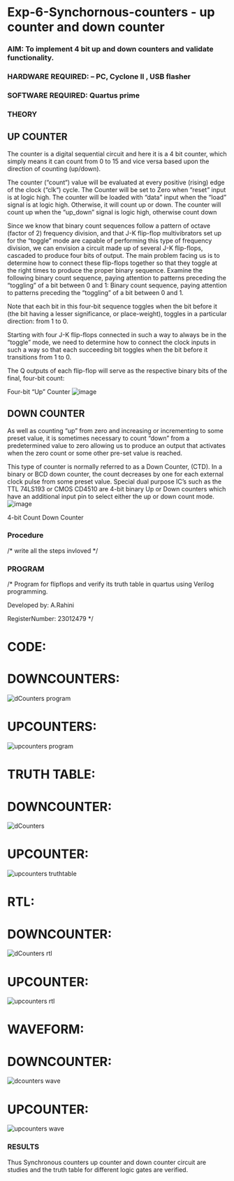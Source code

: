 # Exp-6-Synchornous-counters - up counter and down counter 
### AIM: To implement 4 bit up and down counters and validate  functionality.
### HARDWARE REQUIRED:  – PC, Cyclone II , USB flasher
### SOFTWARE REQUIRED:   Quartus prime
### THEORY 

## UP COUNTER 
The counter is a digital sequential circuit and here it is a 4 bit counter, which simply means it can count from 0 to 15 and vice versa based upon the direction of counting (up/down). 

The counter (“count“) value will be evaluated at every positive (rising) edge of the clock (“clk“) cycle.
The Counter will be set to Zero when “reset” input is at logic high.
The counter will be loaded with “data” input when the “load” signal is at logic high. Otherwise, it will count up or down.
The counter will count up when the “up_down” signal is logic high, otherwise count down

Since we know that binary count sequences follow a pattern of octave (factor of 2) frequency division, and that J-K flip-flop multivibrators set up for the “toggle” mode are capable of performing this type of frequency division, we can envision a circuit made up of several J-K flip-flops, cascaded to produce four bits of output.
The main problem facing us is to determine how to connect these flip-flops together so that they toggle at the right times to produce the proper binary sequence.
Examine the following binary count sequence, paying attention to patterns preceding the “toggling” of a bit between 0 and 1:
Binary count sequence, paying attention to patterns preceding the “toggling” of a bit between 0 and 1.

Note that each bit in this four-bit sequence toggles when the bit before it (the bit having a lesser significance, or place-weight), toggles in a particular direction: from 1 to 0.



 
 

Starting with four J-K flip-flops connected in such a way to always be in the “toggle” mode, we need to determine how to connect the clock inputs in such a way so that each succeeding bit toggles when the bit before it transitions from 1 to 0.

The Q outputs of each flip-flop will serve as the respective binary bits of the final, four-bit count:

 
 

Four-bit “Up” Counter
![image](https://user-images.githubusercontent.com/36288975/169644758-b2f4339d-9532-40c5-af40-8f4f8c942e2c.png)



## DOWN COUNTER 

As well as counting “up” from zero and increasing or incrementing to some preset value, it is sometimes necessary to count “down” from a predetermined value to zero allowing us to produce an output that activates when the zero count or some other pre-set value is reached.

This type of counter is normally referred to as a Down Counter, (CTD). In a binary or BCD down counter, the count decreases by one for each external clock pulse from some preset value. Special dual purpose IC’s such as the TTL 74LS193 or CMOS CD4510 are 4-bit binary Up or Down counters which have an additional input pin to select either the up or down count mode.
![image](https://user-images.githubusercontent.com/36288975/169644844-1a14e123-7228-4ed8-81a9-eb937dff4ac8.png)


4-bit Count Down Counter
### Procedure
/* write all the steps invloved */



### PROGRAM 
/*
Program for flipflops  and verify its truth table in quartus using Verilog programming.

Developed by: A.Rahini


RegisterNumber:  23012479
*/


# CODE:

 # DOWNCOUNTERS:

 ![dCounters program](https://github.com/RahiniAchudhan/Exp-7-Synchornous-counters-/assets/145742838/f35ed131-4c76-4133-b90f-983941a15f84)

 # UPCOUNTERS:
 
![upcounters program](https://github.com/RahiniAchudhan/Exp-7-Synchornous-counters-/assets/145742838/578c7e84-ba79-4976-b38a-028be5533b70)


# TRUTH TABLE:

# DOWNCOUNTER:

![dCounters ](https://github.com/RahiniAchudhan/Exp-7-Synchornous-counters-/assets/145742838/ccaf0918-2cbe-4dea-9fd5-c2f631c8b315)

# UPCOUNTER:
![upcounters truthtable](https://github.com/RahiniAchudhan/Exp-7-Synchornous-counters-/assets/145742838/b56e268d-c03d-4d61-b6dc-cc31fe391cc0)


# RTL:

# DOWNCOUNTER:

![dCounters rtl](https://github.com/RahiniAchudhan/Exp-7-Synchornous-counters-/assets/145742838/8eb75a4b-1a83-4842-8f14-2babe70c6da5)

# UPCOUNTER:


![upcounters rtl](https://github.com/RahiniAchudhan/Exp-7-Synchornous-counters-/assets/145742838/cc534c00-cdb4-415b-9e35-7126a05b80d5)


# WAVEFORM:

# DOWNCOUNTER:

![dcounters wave](https://github.com/RahiniAchudhan/Exp-7-Synchornous-counters-/assets/145742838/d08aa35a-4fa7-4dbc-9df9-0d794d4cda97)

# UPCOUNTER:


![upcounters wave](https://github.com/RahiniAchudhan/Exp-7-Synchornous-counters-/assets/145742838/9db2dc4e-def7-4038-89bc-2d2fb5f5f08e)


### RESULTS 

Thus Synchronous counters up counter and down counter circuit are studies and the truth table for different logic gates are verified.
